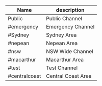 | Name | description |
| --- | --- |
|Public | Public Channel |
|#emergency | Emergency Channel |
|#Sydney | Sydney Area |
|#nepean | Nepean Area |
|#nsw | NSW Wide Channel |
|#macarthur | Macarthur Area |
|#test | Test Channel |
|#centralcoast | Central Coast Area |
